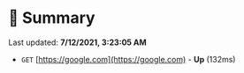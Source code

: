 # 📖 Summary
Last updated: **7/12/2021, 3:23:05 AM**

- `GET` [https://google.com](https://google.com) - **Up** (132ms)

